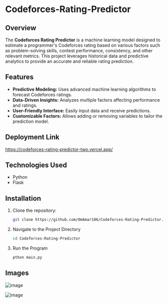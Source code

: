 # Codeforces-Rating-Predictor

## Overview
The **Codeforces Rating Predictor** is a machine learning model designed to estimate a programmer's Codeforces rating based on various factors such as problem-solving skills, contest performance, consistency, and other relevant metrics. This project leverages historical data and predictive analytics to provide an accurate and reliable rating prediction.

## Features
- **Predictive Modeling:** Uses advanced machine learning algorithms to forecast Codeforces ratings.
- **Data-Driven Insights:** Analyzes multiple factors affecting performance and ratings.
- **User-Friendly Interface:** Easily input data and receive predictions.
- **Customizable Factors:** Allows adding or removing variables to tailor the prediction model.

## Deployment Link

https://codeforces-rating-predictor-two.vercel.app/

## Technologies Used
- Python
- Flask

## Installation
1. Clone the repository:
   ```bash
   git clone https://github.com/OmAmar106/Codeforces-Rating-Predictor.git
   ```
2. Navigate to the Project Directory
   ```bash
   cd Codeforces-Rating-Predictor
   ```
3. Run the Program
   ```bash
   pthon main.py
   ```

## Images

![image](https://github.com/user-attachments/assets/84ca3bd8-668d-473a-ac09-a2e93734e7ca)

![image](https://github.com/user-attachments/assets/7bdcbba9-d188-43a3-93a7-9f0f957cc694)

